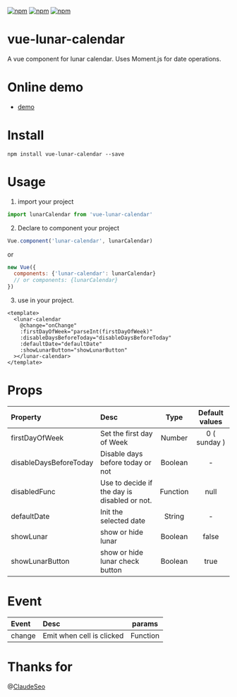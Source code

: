 [![npm](https://img.shields.io/npm/v/vue-lunar-calendar.svg)]()
[![npm](https://img.shields.io/npm/dt/vue-lunar-calendar.svg)]()
[![npm](https://img.shields.io/npm/l/vue-lunar-calendar.svg)]()

# vue-lunar-calendar
A vue component for lunar calendar.
Uses Moment.js for date operations.

# Online demo
* [demo](https://kimwoohyun.github.io/vue-lunar-calendar/)

# Install
```shell
npm install vue-lunar-calendar --save
```

# Usage
1. import your project
```javascript
import lunarCalendar from 'vue-lunar-calendar'
```

2. Declare to component your project
```javascript
Vue.component('lunar-calendar', lunarCalendar)
```
or
```javascript
new Vue({
  components: {'lunar-calendar': lunarCalendar}
  // or components: {lunarCalendar}
})
```

3. use in your project.
```vue
<template>
  <lunar-calendar
    @change="onChange"
    :firstDayOfWeek="parseInt(firstDayOfWeek)"
    :disableDaysBeforeToday="disableDaysBeforeToday"
    :defaultDate="defaultDate"
    :showLunarButton="showLunarButton"
  ></lunar-calendar>
</template>
```

# Props
| Property | Desc | Type | Default values |
| :---------- | :--------- | :----------: | :----------: |
| firstDayOfWeek    | Set the first day of Week       | Number       | 0 ( sunday )       |
| disableDaysBeforeToday    | Disable days before today or not       | Boolean       |  -      |
| disabledFunc    | Use to decide if the day is disabled or not.       | Function       | null       |
| defaultDate    | Init the selected date       | String       | -       |
| showLunar    | show or hide lunar       | Boolean       | false       |
| showLunarButton    | show or hide lunar check button      | Boolean       | true       |

# Event
| Event | Desc | params |
| :---------- | :---------- | :----------: |
| change    | Emit when cell is clicked       | Function       |

# Thanks for
@[ClaudeSeo](https://github.com/ClaudeSeo)
